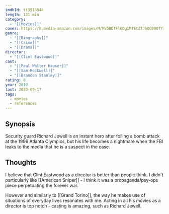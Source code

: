```yaml
---
imdbId: tt3513548
length: 131 min
category:
  - "[[Movies]]"
cover: https://m.media-amazon.com/images/M/MV5BOTFlODg1MTEtZTJhOC00OTY1LWE0YzctZjRlODdkYWY5ZDM4XkEyXkFqcGdeQXVyNjU1NzU3MzE@._V1_SX300.jpg
genre:
  - "[[Biography]]"
  - "[[Crime]]"
  - "[[Drama]]"
director:
  - "[[Clint Eastwood]]"
cast:
  - "[[Paul Walter Hauser]]"
  - "[[Sam Rockwell]]"
  - "[[Brandon Stanley]]"
rating: 8
year: 2019
last: 2023-09-17
tags:
  - movies
  - references
---
```

## Synopsis
Security guard Richard Jewell is an instant hero after foiling a bomb attack at the 1996 Atlanta Olympics, but his life becomes a nightmare when the FBI leaks to the media that he is a suspect in the case.

## Thoughts

I believe that Clint Eastwood as a director is better than people think. I didn't particularly like [[American Sniper]] - I think it was a propaganda/psy-ops piece perpetuating the forever war. 

However and similarly to [[Grand Torino]], the way he makes use of situations of everyday lives resonates with me. Acting in all his movies as a director is top notch - casting is amazing, such as Richard Jewell. 



